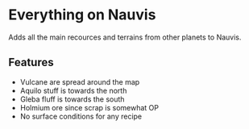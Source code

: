 # Everything on Nauvis

Adds all the main recources and terrains from other planets to Nauvis. 

## Features

 - Vulcane are spread around the map
 - Aquilo stuff is towards the north 
 - Gleba fluff is towards the south
 - Holmium ore since scrap is somewhat OP
 - No surface conditions for any recipe
